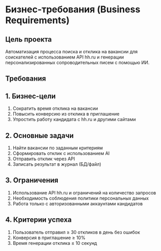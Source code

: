 # Бизнес-требования (Business Requirements)

## Цель проекта

Автоматизация процесса поиска и отклика на вакансии для соискателей с использованием API hh.ru и генерации персонализированных сопроводительных писем с помощью ИИ.

## Требования

## 1. Бизнес-цели
1. Сократить время отклика на вакансии
2. Повысить конверсию из отклика в приглашение
3. Упростить работу кандидата с hh.ru и другими сайтами

## 2. Основные задачи
1. Найти вакансии по заданным критериям
2. Сформировать отклик с использованием AI
3. Отправить отклик через API
4. Записать результат в журнал (БД/файл)

## 3. Ограничения
1. Использование API hh.ru и ограничений на количество запросов
2. Необходимость соблюдения политики персональных данных
3. Работа только с авторизованными аккаунтами кандидатов

## 4. Критерии успеха
1. Пользователь отправил ≥ 30 откликов в день без ошибок
2. Конверсия в приглашение ≥ 10%
3. Время генерации отклика ≤ 10 секунд